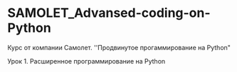 # SAMOLET_Advansed-coding-on-Python
Курс от компании Самолет. ''Продвинутое прогаммирование на Python"

Урок 1. Расширенное программирование на Python

